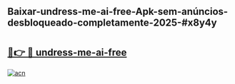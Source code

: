 ## Baixar-undress-me-ai-free-Apk-sem-anúncios-desbloqueado-completamente-2025-#x8y4y

# <h2><a href="https://ainizakaria.my?title=undress-me-ai-free&ref=20M">🔗👉 🔴 undress-me-ai-free</a></h2>

[![acn](https://github.com/user-attachments/assets/0f9c940e-d8b0-45ae-aac7-cd30a18b3e1c)](https://ainizakaria.my?title=undress-me-ai-free&ref=20M)

